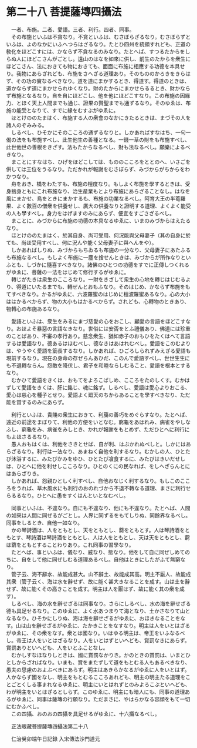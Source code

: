 # 第二十八 菩提薩塼四攝法
　一者、布施。二者、愛語。三者、利行。四者、同事。  
　その布施といふは不貪なり。不貪といふは、むさぼらざるなり。むさぼらずといふは、よのなかにいふへつらはざるなり。たとひ四州を統領すれども、正道の敎化をほどこすには、かならず不貪なるのみなり。たとへば、すつるたからをしらぬ人にほどこさんがごとし。遠山のはなを如來に供し、前生のたからを衆生にほどこさん、法におきても物におきても、面面に布施に相應する功德を本具せり。我物にあらざれども、布施をさへざる道理あり。そのもののかろきをきらはず、その功の實なるべきなり。道を道にまかするとき、得道す。得道のときは、道かならず道にまかせられゆくなり。財のたからにまかせらるるとき、財かならず布施となるなり。自を自にほどこし、他を他にほどこすなり。この布施の因緣力、とほく天上人間までも通じ、證果の賢聖までも通ずるなり。そのゆゑは、布施の能受となりて、すでに緣をむすぶがゆゑに。  
　ほとけののたまはく、布施する人の衆會のなかにきたるときは、まづその人を諸人のぞみみる。  
　しるべし、ひそかにそのこころの通ずるなりと。しかあればすなはち、一句一偈の法をも布施すべし、此生他生の善種となる。一錢一草の財をも布施すべし、此世他世の善根をきざす。法もたからなるべし、財も法なるべし。願樂によるべきなり。  
　まことにすなはち、ひげをほどこしては、もののこころをととのへ、いさごを供しては王位をうるなり。ただかれが報謝をむさぼらず、みづからがちからをわかつなり。  
　舟をおき、橋をわたすも、布施の檀度なり。もしよく布施を學するときは、受身捨身ともにこれ布施なり、治生産業もとより布施にあらざることなし。はなを風にまかせ、鳥をときにまかするも、布施の功業なるべし。阿育大王の半菴羅果、よく數百の僧衆を供養せし、廣大の供養なりと證明する道理、よくよく能受の人も學すべし。身力をはげますのみにあらず、便宜をすごさざるべし。  
　まことに、みづからに布施の功德の本具なるゆゑに、いまのみづからはえたるなり。  
　ほとけののたまはく、於其自身、尚可受用、何況能與父母妻子（其の自身に於ても、尚ほ受用すべし、何に況んや能く父母妻子に與へんをや）。  
　しかあればしりぬ、みづからもちゐるも布施の一分なり、父母妻子にあたふるも布施なるべし。もしよく布施に一塵を捨せんときは、みづからが所作なりといふとも、しづかに隨喜すべきなり。諸佛のひとつの功德をすでに正傳しつくれるがゆゑに、菩薩の一法をはじめて修行するがゆゑに。  
　轉じがたきは衆生のこころなり。一財をきざして衆生の心地を轉じはじむるより、得道にいたるまでも、轉ぜんとおもふなり。そのはじめ、かならず布施をもてすべきなり。かるがゆゑに、六波羅蜜のはじめに檀波羅蜜あるなり。心の大小ははかるべからず、物の大小もはかるべからず。されども、心轉物のときあり、物轉心の布施あるなり。  
  
　愛語といふは、衆生をみるにまづ慈愛の心をおこし、顧愛の言語をほどこすなり。おほよそ暴惡の言語なきなり。世俗には安否をとふ禮儀あり、佛道には珍重のことばあり、不審の孝行あり。慈念衆生、猶如赤子のおもひをたくはへて言語するは愛語なり。德あるはほむべし、德なきはあはれむべし。愛語をこのむよりは、やうやく愛語を筯長するなり。しかあれば、ひごろしられずみえざる愛語も現前するなり。現在の身命の存ぜらんあひだ、このんで愛語すべし、世世生生にも不退轉ならん。怨敵を降伏し、君子を和睦ならしむること、愛語を根本とするなり。  
　むかひて愛語をきくは、おもてをよろこばしめ、こころをたのしくす。むかはずして愛語をきくは、肝に銘じ、魂に銘ず。しるべし、愛語は愛心よりおこる、愛心は慈心を種子とせり。愛語よく廻天のちからあることを學すべきなり、ただ能を賞するのみにあらず。  
  
　利行といふは、貴賤の衆生におきて、利﨟の善巧をめぐらすなり。たとへば、遠近の前途をまぼりて、利他の方便をいとなむ。窮龜をあはれみ、病雀をやしなふし、窮龜をみ、病雀をみしとき、かれが報謝をもとめず、ただひとへに利行にもよほさるるなり。  
　愚人おもはくは、利他をさきとせば、自が利、はぶかれぬべしと。しかにはあらざるなり。利行は一法なり、あまねく自他を利するなり。むかしの人、ひとたび沐浴するに、みたびかみをゆひ、ひとたび飡食するに、みたびはきいだせしは、ひとへに他を利せしこころなり。ひとのくにの民なれば、をしへざらんとにはあらざりき。  
　しかあれば、怨親ひとしく利すべし、自他おなじく利するなり。もしこのこころをうれば、草木風水にも利行のおのれづから不退不轉なる道理、まさに利行せらるるなり。ひとへに愚をすくはんといとなむべし。  
  
　同事といふは、不違なり。自にも不違なり、他にも不違なり。たとへば、人間の如來は人間に同ぜるがごとし。人界に同ずるをもてしりぬ、同餘界なるべし。同事をしるとき、自他一如なり。  
　かの琴詩酒は、人をともとし、天をともとし、藭をともとす。人は琴詩酒をともとす、琴詩酒は琴詩酒をともとし、人は人をともとし、天は天をともとし、藭は藭をともとすることわりあり。これ同事の習󠄁學なり。  
　たとへば、事といふは、儀なり、威なり、態なり。他をして自に同ぜしめてのちに、自をして他に同ぜしむる道理あるべし。自他はときにしたがふて無窮なり。  
　管子云、海不辭水、故能成甚大。山不辭土、故能成其高。明主不厭人、故能成其衆（管子云く、海は水を辭せず、故に能く甚大きなることを成す。山は土を辭せず、故に能くその高きことを成す。明主は人を厭はず、故に能く其の衆を成す）。  
　しるべし、海の水を辭せざるは同事なり。さらにしるべし、水の海を辭せざる德も具足せるなり。このゆゑに、よく水あつまりて海となり、土かさなりて山となるなり。ひそかにしりぬ、海は海を辭せざるがゆゑに、おほきなることをなす。山は山を辭せざるがゆゑに、たかきことをなすなり。明主は人をいとはざるがゆゑに、その衆をなす。衆とは國なり。いはゆる明主は、帝王をいふなるべし。帝王は人をいとはざるなり。人をいとはずといへども、賞罰なきにあらず。賞罰ありといへども、人をいとふことなし。  
　むかしすなほなりしときは、國に賞罰なかりき。かのときの賞罰は、いまとひとしからざればなり。いまも、賞をまたずして道をもとむる人もあるべきなり、愚夫の思慮のおよぶべきにあらず。明主はあきらかなるがゆゑに人をいとはず。人かならず國をなし、明主をもとむるこころあれども、明主の明主たる道理をことごとくしる事まれなるゆゑに、明主にいとはれずとのみよろこぶといへども、わが明主をいとはざるとしらず。このゆゑに、明主にも暗人にも、同事の道理あるがゆゑに、同事は薩塼の行願なり。ただまさに、やはらかなる容顔をもて一切にむかふべし。  
　この四攝、おのおの四攝を具足せるがゆゑに、十六攝なるべし。  
  
　正法眼藏菩提薩塼四攝法第二十八  
  
　仁治癸卯端午日記録     入宋傳法沙門道元